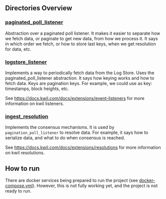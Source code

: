 ## Directories Overview

### [paginated_poll_listener](./internal/paginated_poll_listener)
Abstraction over a paginated poll listener. It makes it easier to separate how we fetch data, or paginate to get new data, from how we process it.
It says in which order we fetch, or how to store last keys, when we get resolution for data, etc.

### [logstore_listener](internal/extensions/listeners/logstore_listener)
Implements a way to periodically fetch data from the Log Store. Uses the paginated_poll_listener abstraction. It says how keying works and how to fetch data. Keys are pagination keys. For example, we could use as key: timestamps, block heights, etc.

See https://docs.kwil.com/docs/extensions/event-listeners for more information on kwil listeners.

### [ingest_resolution](internal/extensions/resolutions/ingest_resolution)
Implements the consensus mechanisms. It is used by `pagination_poll_listener` to resolve data. For example, it says how to serialize data, and what to do when consensus is reached.

See https://docs.kwil.com/docs/extensions/resolutions for more information on kwil resolutions.

## How to run

There are docker services being prepared to run the project (see [docker-compose.yml](./docker-compose.yml)). However, this is not fully working yet, and the project is not ready to run.